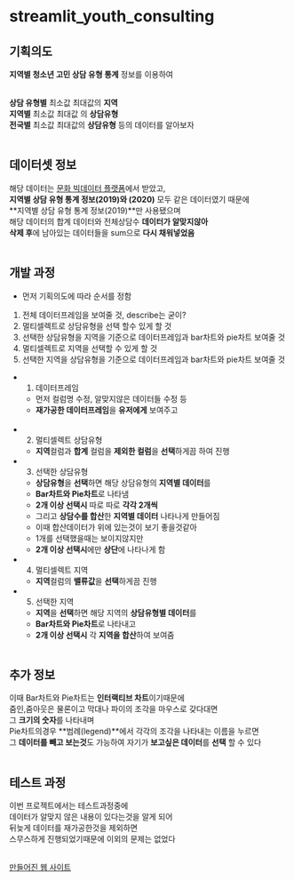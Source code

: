 # streamlit_youth_consulting

## 기획의도
**지역별 청소년 고민 상담 유형 통계** 정보를 이용하여<br/><br/>

**상담 유형별** 최소값 최대값의 **지역**<br/>
**지역별** 최소값 최대값 의 **상담유형**<br/>
**전국별** 최소값 최대값의 **상담유형** 등의 데이터를 알아보자<br/><br/>

## 데이터셋 정보
해당 데이터는 [문화 빅데이터 플랫폼](https://www.bigdata-culture.kr/bigdata/user/data_market/detail.do?id=6aa14c34-4866-4a3f-9223-09c12d58ad4b, '문화 빅데이터 플랫폼')에서 받았고, <br/>
**지역별 상담 유형 통계 정보(2019)와 (2020)** 모두 같은 데이터였기 때문에<br/>
**지역별 상담 유형 통계 정보(2019)**만 사용됐으며<br/>
해당 데이터의 합계 데이터와 전체상담수 **데이터가 알맞지않아**<br/>
**삭제 후**에 남아있는 데이터들을 sum으로 **다시 채워넣었음**<br/><br/>

## 개발 과정
+ 먼저 기획의도에 따라 순서를 정함<br/>
1. 전체 데이터프레임을 보여줄 것, describe는 굳이?<br/>
2. 멀티셀렉트로 상담유형을 선택 할수 있게 할 것<br/>
3. 선택한 상담유형을 지역을 기준으로 데이터프레임과 bar차트와 pie차트 보여줄 것<br/>
4. 멀티셀렉트로 지역을 선택할 수 있게 할 것<br/>
5. 선택한 지역을 상담유형을 기준으로 데이터프레임과 bar차트와 pie차트 보여줄 것<br/>
    
+ 1. 데이터프레임<br/>
    + 먼저 컬럼명 수정, 알맞지않은 데이터들 수정 등<br/>
    + **재가공한 데이터프레임**을 **유저에게** 보여주고<br/><br/>
+ 2. 멀티셀렉트 상담유형<br/>
    + **지역**컬럼과 **합계** 컬럼을 **제외한 컬럼**을 **선택**하게끔 하여 진행<br/>
+ 3. 선택한 상담유형<br/>
    + **상담유형**을 **선택**하면 해당 상담유형의 **지역별 데이터**를<br/>
    + **Bar차트와 Pie차트**로 나타냄<br/>
    + **2개 이상 선택시** 따로 따로 **각각 2개씩**<br/>
    + 그리고 **상담수를 합산**한 **지역별 데이터** 나타나게 만들어짐<br/>
    + 이때 합산데이터가 위에 있는것이 보기 좋을것같아<br/>
    + 1개를 선택했을때는 보이지않지만<br/>
    + **2개 이상 선택시**에만 **상단**에 나타나게 함<br/>
+ 4. 멀티셀렉트 지역<br/>
    + **지역**컬럼의 **밸류값**을 **선택**하게끔 진행<br/>
+ 5. 선택한 지역<br/>
    + **지역**을 **선택**하면 해당 지역의 **상담유형별 데이터**를
    + **Bar차트와 Pie차트**로 나타내고<br/>
    + **2개 이상 선택시** 각 **지역을 합산**하여 보여줌<br/><br/>

## 추가 정보
이때 Bar차트와 Pie차트는 **인터랙티브 차트**이기때문에<br/>
줌인,줌아웃은 물론이고 막대나 파이의 조각을 마우스로 갖다대면<br/>
그 **크기의 숫자**를 나타내며<br/>
Pie차트의경우 **범례(legend)**에서 각각의 조각을 나타내는 이름을 누르면<br/>
그 **데이터를 빼고 보는것**도 가능하여 자기가 **보고싶은 데이터**를 **선택** 할 수 있다<br/><br/>

## 테스트 과정
이번 프로젝트에서는 테스트과정중에<br/>
데이터가 알맞지 않은 내용이 있다는것을 알게 되어<br/>
뒤늦게 데이터를 재가공한것을 제외하면<br/>
스무스하게 진행되었기때문에 이외의 문제는 없었다<br/>
<br/>

[만들어진 웹 사이트](http://ec2-3-39-253-5.ap-northeast-2.compute.amazonaws.com:8503)<br/><br/>